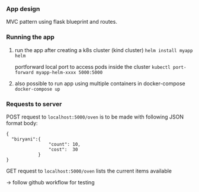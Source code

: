 
### App design
MVC pattern using flask blueprint and routes.

### Running the app
1. run the app after creating a k8s cluster (kind cluster) ```helm install myapp helm```
    
    portforward local port to access pods inside the cluster ```kubectl port-forward myapp-helm-xxxx 5000:5000``` 


2. also possible to run app using multiple containers in docker-compose ```docker-compose up```

### Requests to server

POST request to ```localhost:5000/oven```  is to be made with following JSON format body: 
```
{
  "biryani":{
                "count": 10,
                "cost":  30
            }
}
```
GET request to ```localhost:5000/oven```  lists the current items available

-> follow github workflow for testing
